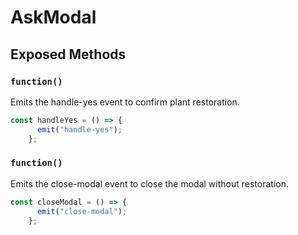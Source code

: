 # AskModal

## Exposed Methods

### `function()`
Emits the handle-yes event to confirm plant restoration.

```ts
const handleYes = () => {
      emit("handle-yes");
    };
```

### `function()`
Emits the close-modal event to close the modal without restoration.

```ts
const closeModal = () => {
      emit("close-modal");
    };
```
